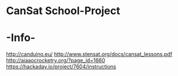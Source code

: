 # CanSat School-Project


# -Info-

http://canduino.eu/
http://www.stensat.org/docs/cansat_lessons.pdf
http://aiaaocrocketry.org/?page_id=1660
https://hackaday.io/project/7604/instructions
